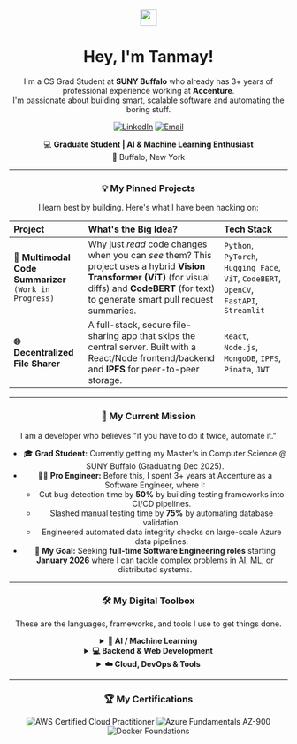 <div align="center">
  
  <img src="https://media.giphy.com/media/hvRJCLFzcasrR4ia7z/giphy.gif" width="30px" />
  
  <h1>
    Hey, I'm Tanmay!
  </h1>
  
  <p>
    I'm a CS Grad Student at <strong>SUNY Buffalo</strong> who already has 3+ years of professional experience working at <strong>Accenture</strong>.
    <br />
    I'm passionate about building smart, scalable software and automating the boring stuff.
  </p>
  
  <a href="https://www.linkedin.com/in/tanmay-lotankar"><img src="https://img.shields.io/badge/LinkedIn-0077B5?style=for-the-badge&logo=linkedin&logoColor=white" alt="LinkedIn"/></a>
  <a href="mailto:tanmayek@buffalo.edu"><img src="https://img.shields.io/badge/Email_Me-D14836?style=for-the-badge&logo=gmail&logoColor=white" alt="Email"/></a>

💻 **Graduate Student | AI & Machine Learning Enthusiast**  
📍 Buffalo, New York

---

### 💡 My Pinned Projects

I learn best by building. Here's what I have been hacking on:

| Project | What's the Big Idea? | Tech Stack |
| :--- | :--- | :--- |
| **🤖 Multimodal Code Summarizer** <br/> `(Work in Progress)` | Why just *read* code changes when you can *see* them? This project uses a hybrid **Vision Transformer (ViT)** (for visual diffs) and **CodeBERT** (for text) to generate smart pull request summaries. | `Python`, `PyTorch`, `Hugging Face`, `ViT`, `CodeBERT`, `OpenCV`, `FastAPI`, `Streamlit` |
| **🌐 Decentralized File Sharer** | A full-stack, secure file-sharing app that skips the central server. Built with a React/Node frontend/backend and **IPFS** for peer-to-peer storage. | `React`, `Node.js`, `MongoDB`, `IPFS`, `Pinata`, `JWT` |

---

### 🚀 My Current Mission

I am a developer who believes "if you have to do it twice, automate it."
* 🎓 **Grad Student:** Currently getting my Master's in Computer Science @ SUNY Buffalo (Graduating Dec 2025).
* 👨‍💻 **Pro Engineer:** Before this, I spent 3+ years at Accenture as a Software Engineer, where I:
    * Cut bug detection time by **50%** by building testing frameworks into CI/CD pipelines.
    * Slashed manual testing time by **75%** by automating database validation.
    * Engineered automated data integrity checks on large-scale Azure data pipelines.
* 🎯 **My Goal:** Seeking **full-time Software Engineering roles** starting **January 2026** where I can tackle complex problems in AI, ML, or distributed systems.

---

### 🛠️ My Digital Toolbox

These are the languages, frameworks, and tools I use to get things done.

<details>
  <summary><strong>🤖 AI / Machine Learning</strong></summary>
  <p>
    <img src="https://img.shields.io/badge/Python-3776AB?style=for-the-badge&logo=python&logoColor=white" alt="Python"/>
    <img src="https://img.shields.io/badge/PyTorch-EE4C2C?style=for-the-badge&logo=pytorch&logoColor=white" alt="PyTorch"/>
    <img src="https://img.shields.io/badge/TensorFlow-FF6F00?style=for-the-badge&logo=tensorflow&logoColor=white" alt="TensorFlow"/>
    <img src="https://img.shields.io/badge/scikit_learn-F7931E?style=for-the-badge&logo=scikit-learn&logoColor=white" alt="Scikit-Learn"/>
    <img src="https://img.shields.io/badge/Hugging_Face-FFD21E?style=for-the-badge&logo=huggingface&logoColor=black" alt="Hugging Face"/>
    <img src="https://img.shields.io/badge/OpenCV-5C3EE8?style=for-the-badge&logo=opencv&logoColor=white" alt="OpenCV"/>
    <img src="https://img.shields.io/badge/Streamlit-FF4B4B?style=for-the-badge&logo=streamlit&logoColor=white" alt="Streamlit"/>
  </p>
</details>

<details>
  <summary><strong>💻 Backend & Web Development</strong></summary>
  <p>
    <img src="https://img.shields.io/badge/Java-ED8B00?style=for-the-badge&logo=openjdk&logoColor=white" alt="Java"/>
    <img src="https://img.shields.io/badge/JavaScript-F7DF1E?style=for-the-badge&logo=javascript&logoColor=black" alt="JavaScript"/>
    <img src="https://img.shields.io/badge/Go-00ADD8?style=for-the-badge&logo=go&logoColor=white" alt="Go"/>
    <img src="https://img.shields.io/badge/React-61DAFB?style=for-the-badge&logo=react&logoColor=black" alt="React"/>
    <img src="https://img.shields.io/badge/Node.js-339933?style=for-the-badge&logo=nodedotjs&logoColor=white" alt="Node.js"/>
    <img src="https://img.shields.io/badge/FastAPI-009688?style=for-the-badge&logo=fastapi&logoColor=white" alt="FastAPI"/>
    <img src="https://img.shields.io/badge/Express-000000?style=for-the-badge&logo=express&logoColor=white" alt="Express"/>
    <img src="https://img.shields.io/badge/PostgreSQL-4169E1?style=for-the-badge&logo=postgresql&logoColor=white" alt="PostgreSQL"/>
    <img src="https://img.shields.io/badge/MongoDB-47A248?style=for-the-badge&logo=mongodb&logoColor=white" alt="MongoDB"/>
  </p>
</details>

<details>
  <summary><strong>☁️ Cloud, DevOps & Tools</strong></summary>
  <p>
    <img src="https://img.shields.io/badge/Git-F05032?style=for-the-badge&logo=git&logoColor=white" alt="Git"/>
    <img src="https://img.shields.io/badge/CI/CD-000000?style=for-the-badge&logo=githubactions&logoColor=white" alt="CI/CD"/>
    <img src="https://img.shields.io/badge/Docker-2496ED?style=for-the-badge&logo=docker&logoColor=white" alt="Docker"/>
    <img src="https://img.shields.io/badge/Kubernetes-326CE5?style=for-the-badge&logo=kubernetes&logoColor=white" alt="Kubernetes"/>
    <img src="https://img.shields.io/badge/Microsoft_Azure-0078D4?style=for-the-badge&logo=microsoftazure&logoColor=white" alt="Azure"/>
    <img src="https://img.shields.io/badge/Databricks-FF3621?style=for-the-badge&logo=databricks&logoColor=white" alt="Databricks"/>
    <img src="https://img.shields.io/badge/Selenium-43B02A?style=for-the-badge&logo=selenium&logoColor=white" alt="Selenium"/>
    <img src="https://img.shields.io/badge/Heroku-430098?style=for-the-badge&logo=heroku&logoColor=white" alt="Heroku"/>
  </p>
</details>

---

### 🏆 My Certifications

<p>
  <img src="https://img.shields.io/badge/AWS_Certified_Cloud_Practitioner-FF9900?style=for-the-badge&logo=amazon-aws&logoColor=white" alt="AWS Certified Cloud Practitioner"/>
  <img src="https://img.shields.io/badge/Microsoft_Certified_Azure_Fundamentals_AZ_900-0078D4?style=for-the-badge&logo=microsoftazure&logoColor=white" alt="Azure Fundamentals AZ-900"/>
  <img src="https://img.shields.io/badge/Docker_Foundations_Professional-2496ED?style=for-the-badge&logo=docker&logoColor=white" alt="Docker Foundations"/>
</p>
